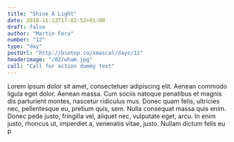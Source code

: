 ```yaml
---
title: "Shine A Light"
date: 2018-11-12T17:02:52+01:00
draft: false
author: "Martin Fera"
number: "12"
type: "day"
postUrl: "http://biotop.co/xmascal/days/12"
headerimage: "/02/wham.jpg"
call: "Call for action dummy text"
---
```

Lorem ipsum dolor sit amet, consectetuer adipiscing elit. Aenean commodo ligula eget dolor. Aenean massa. Cum sociis natoque penatibus et magnis dis parturient montes, nascetur ridiculus mus. Donec quam felis, ultricies nec, pellentesque eu, pretium quis, sem. Nulla consequat massa quis enim. Donec pede justo, fringilla vel, aliquet nec, vulputate eget, arcu. In enim justo, rhoncus ut, imperdiet a, venenatis vitae, justo. Nullam dictum felis eu p
<!--more-->
